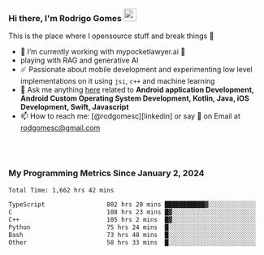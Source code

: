 
### Hi there, I'm Rodrigo Gomes <img src="https://media.giphy.com/media/hvRJCLFzcasrR4ia7z/giphy.gif" width="25px">
This is the place where I opensource stuff and break things 🤣
- 🔭 I’m currently working with mypocketlawyer.ai 💜
- playing with RAG and generative AI
- ☄️ Passionate about mobile development and experimenting low level implementations on it using `jsi`, `c++` and machine learning
- 💬 Ask me anything [here](https://github.com/rodgomesc/rodgomesc/issues) related to <b>Android application Development, Android Custom Operating System Development, Kotlin, Java, iOS Development, Swift, Javascript</b>
- 📫 How to reach me: [@rodgomesc][linkedin] or say 👋 on Email at [rodgomesc@gmail.com](mailto:rodgomesc@gmail.com)


<br/>

<!-- 
<picture>
  <img src="/github-metrics.svg" alt="Metrics">
</picture>
-->

</br>

### My Programming Metrics Since January 2, 2024 


<!--START_SECTION:waka-->

```txt
Total Time: 1,662 hrs 42 mins

TypeScript                 802 hrs 20 mins ███████████▓░░░░░░░░░░░░░   46.61 %
C                          108 hrs 23 mins █▓░░░░░░░░░░░░░░░░░░░░░░░   06.30 %
C++                        105 hrs 2 mins  █▓░░░░░░░░░░░░░░░░░░░░░░░   06.10 %
Python                     75 hrs 24 mins  █░░░░░░░░░░░░░░░░░░░░░░░░   04.38 %
Bash                       73 hrs 48 mins  █░░░░░░░░░░░░░░░░░░░░░░░░   04.29 %
Other                      58 hrs 33 mins  █░░░░░░░░░░░░░░░░░░░░░░░░   03.40 %
```

<!--END_SECTION:waka-->
